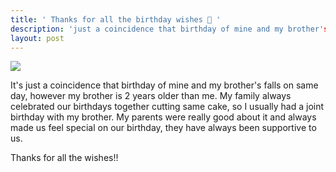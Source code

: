 ```yaml
---
title: ' Thanks for all the birthday wishes 🎊 '
description: 'just a coincidence that birthday of mine and my brother's falls on same day, however my brother is 2 years older than me.'
layout: post
---
```



![](https://media.giphy.com/media/PAgzChMNPymha/giphy.gif)

It's just a coincidence that birthday of mine and my brother's falls on same day, however my brother is 2 years older than me. My family always celebrated our birthdays together cutting same cake, so I usually had a joint birthday with my brother. My parents were really good about it and always made us feel special on our birthday, they have always been supportive to us.



Thanks for all the wishes!!
